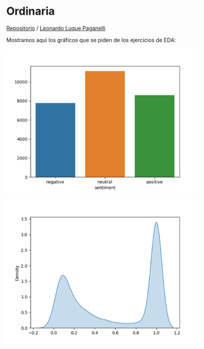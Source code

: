 # Ordinaria

[Repositorio](https://github.com/LeonardoLLP/ordinaria) / [Leonardo Luque Paganelli](https://github.com/LeonardoLLP)

Mostramos aquí los gráficos que se piden de los ejercicios de EDA:

![Imagen1](https://github.com/LeonardoLLP/ordinaria/blob/main/barplot.png)

![Imagen2](https://github.com/LeonardoLLP/ordinaria/blob/main/jaccard_distribution.png)